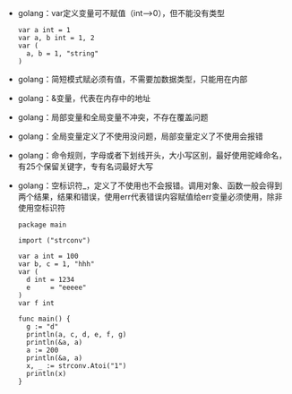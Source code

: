 - golang：var定义变量可不赋值（int—>0），但不能没有类型

  ```
  var a int = 1
  var a, b int = 1, 2
  var (
  	a, b = 1, "string"
  )
  ```

- golang：简短模式赋必须有值，不需要加数据类型，只能用在内部

- golang：&变量，代表在内存中的地址

- golang：局部变量和全局变量不冲突，不存在覆盖问题

- golang：全局变量定义了不使用没问题，局部变量定义了不使用会报错

- golang：命令规则，字母或者下划线开头，大小写区别，最好使用驼峰命名，有25个保留关键字，专有名词最好大写

- golang：空标识符\_，定义了不使用也不会报错。调用对象、函数一般会得到两个结果，结果和错误，使用err代表错误内容赋值给err变量必须使用，除非使用空标识符

  ```
  package main

  import ("strconv")

  var a int = 100
  var b, c = 1, "hhh"
  var (
  	d int = 1234
  	e     = "eeeee"
  )
  var f int

  func main() {
  	g := "d"
  	println(a, c, d, e, f, g)
  	println(&a, a)
  	a := 200
  	println(&a, a)
  	x, _ := strconv.Atoi("1")
  	println(x)
  }
  ```

  ​